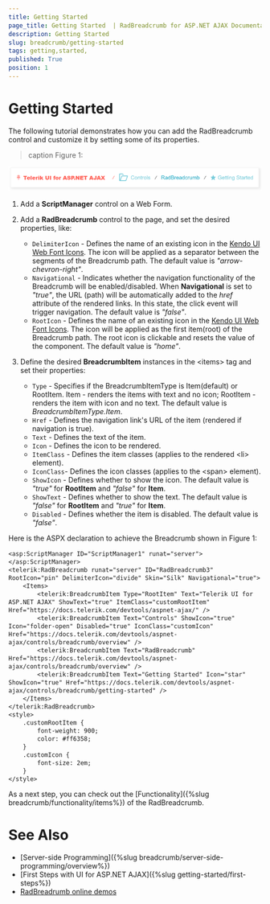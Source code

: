 ```yaml
---
title: Getting Started 
page_title: Getting Started  | RadBreadcrumb for ASP.NET AJAX Documentation
description: Getting Started 
slug: breadcrumb/getting-started
tags: getting,started,
published: True
position: 1
---
```


# Getting Started 

The following tutorial demonstrates how you can add the RadBreadcrumb control and customize it by setting some of its properties.

>caption Figure 1:

![Breadcrumb overview](images/breadcrumb-gettingstarted-sampleuse.png)

1. Add a **ScriptManager** control on a Web Form.

1. Add a **RadBreadcrumb** control to the page, and set the desired properties, like:

    * `DelimiterIcon` - Defines the name of an existing icon in the [Kendo UI Web Font Icons](https://docs.telerik.com/kendo-ui/styles-and-layout/icons-web#list-of-font-icons). The icon will be applied as a separator between the segments of the Breadcrumb path. The default value is *"arrow-chevron-right"*.
    * `Navigational` - Indicates whether the navigation functionality of the Breadcrumb will be enabled/disabled. When **Navigational** is set to *"true"*, the URL (path) will be automatically added to the *href* attribute of the rendered links. In this state, the click event will trigger navigation. The default value is *"false"*.
    * `RootIcon` - Defines the name of an existing icon in the [Kendo UI Web Font Icons](https://docs.telerik.com/kendo-ui/styles-and-layout/icons-web#list-of-font-icons). The icon will be applied as the first item(root) of the Breadcrumb path. The root icon is clickable and resets the value of the component. The default value is *"home"*.

1. Define the desired **BreadcrumbItem** instances in the &lt;items&gt; tag and set their properties:

    * `Type` - Specifies if the BreadcrumbItemType is Item(default) or RootItem.
    Item - renders the items with text and no icon; RootItem - renders the item with icon and no text. The default value is *BreadcrumbItemType.Item*.
    * `Href` - Defines the navigation link's URL of the item (rendered if navigation is true).
    * `Text` - Defines the text of the item.
    * `Icon` - Defines the icon to be rendered.
    * `ItemClass` - Defines the item classes (applies to the rendered &lt;li&gt; element).
    * `IconClass`- Defines the icon classes (applies to the &lt;span&gt; element).
    * `ShowIcon` - Defines whether to show the icon. The default value is *"true"* for **RootItem** and *"false"* for **Item**.
    * `ShowText` - Defines whether to show the text. The default value is *"false"* for **RootItem** and *"true"* for **Item**.
    * `Disabled` - Defines whether the item is disabled. The default value is *"false"*.

Here is the ASPX declaration to achieve the Breadcrumb shown in Figure 1:

````ASPX
<asp:ScriptManager ID="ScriptManager1" runat="server"></asp:ScriptManager>
<telerik:RadBreadcrumb runat="server" ID="RadBreadcrumb3" RootIcon="pin" DelimiterIcon="divide" Skin="Silk" Navigational="true">
    <Items>
        <telerik:BreadcrumbItem Type="RootItem" Text="Telerik UI for ASP.NET AJAX" ShowText="true" ItemClass="customRootItem" Href="https://docs.telerik.com/devtools/aspnet-ajax/" />
        <telerik:BreadcrumbItem Text="Controls" ShowIcon="true" Icon="folder-open" Disabled="true" IconClass="customIcon" Href="https://docs.telerik.com/devtools/aspnet-ajax/controls/breadcrumb/overview" />
        <telerik:BreadcrumbItem Text="RadBreadcrumb" Href="https://docs.telerik.com/devtools/aspnet-ajax/controls/breadcrumb/overview" />
        <telerik:BreadcrumbItem Text="Getting Started" Icon="star" ShowIcon="true" Href="https://docs.telerik.com/devtools/aspnet-ajax/controls/breadcrumb/getting-started" />
    </Items>
</telerik:RadBreadcrumb>
<style>
    .customRootItem {
        font-weight: 900;
        color: #ff6358;
    }
    .customIcon {
        font-size: 2em;
    }
</style>
````

 As a next step, you can check out the [Functionality]({%slug breadcrumb/functionality/items%}) of the RadBreadcrumb.


# See Also
 * [Server-side Programming]({%slug breadcrumb/server-side-programming/overview%})
 * [First Steps with UI for ASP.NET AJAX]({%slug getting-started/first-steps%})
* [RadBreadrumb online demos](https://demos.telerik.com/aspnet-ajax/breadcrumb/examples/overview/defaultcs.aspx)


